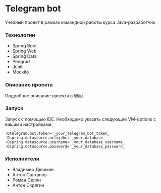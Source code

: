 # Telegram bot
Учебный проект в рамках командной работы курса Java-разработчик

### Технологии
* Spring Boot
* Spring Web
* Spring Data
* Pengrad
* Junit
* Mockito

### Описание проекта

Подробное описание проекта в [Wiki](https://github.com/m7only/telegram.bot/wiki).

### Запуск

Запуск с помощью IDE. Необходимо указать следующие VM-options с вашими настройками:
```
-Dtelegram.bot.token= _your_telegram_bot_token_
-Dspring.datasource.url=jdbc: _your_database_
-Dspring.datasource.username= _your_database_username_
-Dspring.datasource.password= _your_database_password_
```

### Исполнители

* Владимир Дюшкин
* Антон Салтанов
* Роман Селин
* Антон Скрягин


